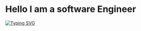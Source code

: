 <h1> Hello I am a software Engineer </h1>
<a href="https://git.io/typing-svg"><img src="https://readme-typing-svg.demolab.com?font=Fira+Code&pause=1000&size=25px&weight=600&color=06C611&background=C159FF05&center=true&vCenter=true&multiline=true&width=1100&lines=Full+Stack+Developer+%7C%7C+Open+Source+Contributor+%7C%7C+Mentor+@+GDSC_CDGI" alt="Typing SVG" /></a>
<img><img/>
